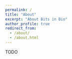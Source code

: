 ```yaml
---
permalink: /
title: "About"
excerpt: "About Bits in Bio"
author_profile: true
redirect_from: 
  - /about/
  - /about.html
---
```


TODO
